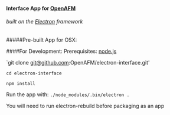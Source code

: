 #### Interface App for [OpenAFM](https://www.openafm.com)
###### built on the [Electron](http://electron.atom.io/) framework

#####Pre-built App for OSX:


####For Development:
Prerequisites: [node.js](https://nodejs.org/en/)

`git clone git@github.com:OpenAFM/electron-interface.git'

`cd electron-interface`

`npm install`


Run the app with:
`./node_modules/.bin/electron .`

You will need to run electron-rebuild before packaging as an app

